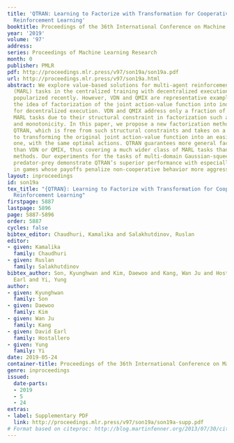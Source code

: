 ```yaml
---
title: 'QTRAN: Learning to Factorize with Transformation for Cooperative Multi-Agent
  Reinforcement Learning'
booktitle: Proceedings of the 36th International Conference on Machine Learning
year: '2019'
volume: '97'
address: 
series: Proceedings of Machine Learning Research
month: 0
publisher: PMLR
pdf: http://proceedings.mlr.press/v97/son19a/son19a.pdf
url: http://proceedings.mlr.press/v97/son19a.html
abstract: We explore value-based solutions for multi-agent reinforcement learning
  (MARL) tasks in the centralized training with decentralized execution (CTDE) regime
  popularized recently. However, VDN and QMIX are representative examples that use
  the idea of factorization of the joint action-value function into individual ones
  for decentralized execution. VDN and QMIX address only a fraction of factorizable
  MARL tasks due to their structural constraint in factorization such as additivity
  and monotonicity. In this paper, we propose a new factorization method for MARL,
  QTRAN, which is free from such structural constraints and takes on a new approach
  to transforming the original joint action-value function into an easily factorizable
  one, with the same optimal actions. QTRAN guarantees more general factorization
  than VDN or QMIX, thus covering a much wider class of MARL tasks than does previous
  methods. Our experiments for the tasks of multi-domain Gaussian-squeeze and modified
  predator-prey demonstrate QTRAN’s superior performance with especially larger margins
  in games whose payoffs penalize non-cooperative behavior more aggressively.
layout: inproceedings
id: son19a
tex_title: "{QTRAN}: Learning to Factorize with Transformation for Cooperative Multi-Agent
  Reinforcement Learning"
firstpage: 5887
lastpage: 5896
page: 5887-5896
order: 5887
cycles: false
bibtex_editor: Chaudhuri, Kamalika and Salakhutdinov, Ruslan
editor:
- given: Kamalika
  family: Chaudhuri
- given: Ruslan
  family: Salakhutdinov
bibtex_author: Son, Kyunghwan and Kim, Daewoo and Kang, Wan Ju and Hostallero, David
  Earl and Yi, Yung
author:
- given: Kyunghwan
  family: Son
- given: Daewoo
  family: Kim
- given: Wan Ju
  family: Kang
- given: David Earl
  family: Hostallero
- given: Yung
  family: Yi
date: 2019-05-24
container-title: Proceedings of the 36th International Conference on Machine Learning
genre: inproceedings
issued:
  date-parts:
  - 2019
  - 5
  - 24
extras:
- label: Supplementary PDF
  link: http://proceedings.mlr.press/v97/son19a/son19a-supp.pdf
# Format based on citeproc: http://blog.martinfenner.org/2013/07/30/citeproc-yaml-for-bibliographies/
---
```

